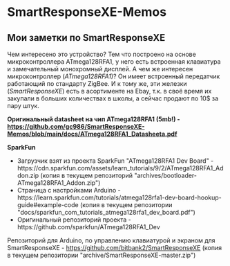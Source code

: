 # SmartResponseXE-Memos
<h2>Мои заметки по SmartResponseXE</h2>

Чем интересено это устройство? Тем что построено на основе микроконтроллера ATmega128RFA1, у него есть встроенная клавиатура и замечательный монохромный дисплей. А чем же интересен микроконтроллер (<i>ATmega128RFA1</i>)? Он имеет встроенный передатчик работающий по стандарту ZigBee. И к тому же, эти железки (<i>SmartResponseXE</i>) есть в асортименте на Ebay, т.к. в своё время их закупали в больших количествах в школы, а сейчас продают по 10$ за пару штук.


<b>Оригинальный datasheet на чип ATmega128RFA1 (5mb!) - https://github.com/gc986/SmartResponseXE-Memos/blob/main/docs/ATmega128RFA1_Datasheeta.pdf</b>

<b>SparkFun</b>
<ul>
  <li>Загрузчик взят из проекта SparkFun "ATmega128RFA1 Dev Board" - https://cdn.sparkfun.com/assets/learn_tutorials/9/2/ATmega128RFA1_Addon.zip
  (копия в текущем репозиторий "archives/bootloader-ATmega128RFA1_Addon.zip")</li>
  <li>Страница с настройками Arduino - https://learn.sparkfun.com/tutorials/atmega128rfa1-dev-board-hookup-guide#example-code
  (копия в текущем репозитории "docs/sparkfun_com_tutorials_atmega128rfa1_dev_board.pdf")</li>
  <li>Оригинальный репозиторий проекта - https://github.com/sparkfun/ATmega128RFA1_Dev</li>
</ul>


Репозиторий для Arduino, по управлению клавиатурой и экраном для SmartResponseXE - https://github.com/bitbank2/SmartResponseXE
(копия в текущем репозитории "archive/SmartResponseXE-master.zip")
